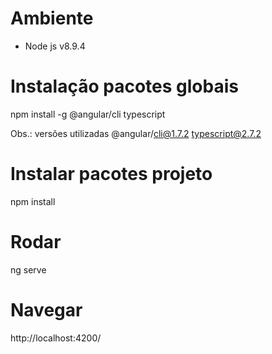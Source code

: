 # Ambiente
- Node js v8.9.4

# Instalação pacotes globais
npm install -g @angular/cli typescript

Obs.: versões utilizadas
@angular/cli@1.7.2
typescript@2.7.2

# Instalar pacotes projeto
npm install

# Rodar
ng serve

# Navegar
http://localhost:4200/
